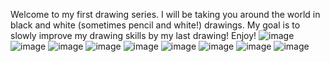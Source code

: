 Welcome to my first drawing series.
I will be taking you around the world in black and white (sometimes pencil and white!) drawings.
My goal is to slowly improve my drawing skills by my last drawing!
Enjoy!
![image](https://github.com/user-attachments/assets/cbf1b972-f7d7-42cc-ad77-4857324fd5e2)
![image](https://github.com/user-attachments/assets/f27078c6-08ee-4216-b6cc-5657a65272f9)
![image](https://github.com/user-attachments/assets/61edef40-c320-48d1-ab68-1ac8fbdefd3d)
![image](https://github.com/user-attachments/assets/2a5069fe-695f-4305-8a90-3647c01e2649)
![image](https://github.com/user-attachments/assets/76104c8b-d3e4-4421-955b-11b2578a7aec)
![image](https://github.com/user-attachments/assets/71f6a14a-9c02-42d5-a8a2-30b226fac263)
![image](https://github.com/user-attachments/assets/0628673a-4d7e-493b-b238-07a69c28797e)
![image](https://github.com/user-attachments/assets/7e5616b4-b4c0-4e66-b8c7-e202e816edf0)
![image](https://github.com/user-attachments/assets/0b8f1c61-b484-4a1a-88f5-3b6e60eecaf1)


